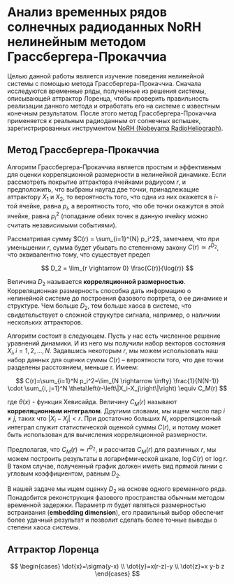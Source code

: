 # Анализ временных рядов солнечных радиоданных NoRH нелинейным методом Грассбергера-Прокаччиа

Целью данной работы является изучение поведения нелинейной системы с помощью метода Грассбергера-Прокаччиа. Сначала исследуются временные ряды, полученные из решения системы, описывающей аттрактор Лоренца, чтобы проверить правильность реализации данного метода и отработать его на системе с известным конечным результатом. После этого метод Грассбергера-Прокаччиа применяется к реальным радиоданным от солнечных вспышек, зарегистрированных инструментом [NoRH (Nobeyama RadioHeliograph)](https://solar.nro.nao.ac.jp/norh/). 


## Метод Грассбергера-Прокаччиа

Алгоритм Грассбергера-Прокаччиа является простым и эффективным для оценки корреляционной размерности в нелинейной динамике. Если рассмотреть покрытие аттрактора ячейками радиусом $r$, и предположить, что выбраны наугад две точки, принадлежащие аттрактору $X_1$  и $X_2$, то вероятность того, что одна из них окажется в $i$-той ячейке, равна $p_i$, а вероятность того, что обе точки окажутся в этой ячейке, равна $p_i^2$ (попадание обеих точек в данную ячейку можно считать независимыми событиями). 

Рассматривая сумму $C(r) = \sum_{i=1}^{N} p_i^2$, замечаем, что при уменьшении $r$, сумма будет убывать по степенному закону $C(r) \simeq r^{D_2}$, что эквивалентно тому, что существует предел

$$ D_2 = \lim_{r \rightarrow 0} \frac{C(r)}{\log(r)} $$

Величина $D_2$ называется __корреляционной размерностью__. Корреляционная размерность способна дать информацию о нелинейной системе до построения фазового портрета, о ее динамике и структуре. Чем больше $D_2$, тем больше хаоса в системе, что свидетельствует о сложной струкутре сигнала, например, о наличиии нескольких аттракторов.

Алгоритм состоит в следующем. Пусть у нас есть численное решение уравнений динамики. И из него мы получили набор векторов состояния ${X_i,i=1, 2, ..., N}$. Задавшись некоторым $r$, мы можем использовать наш набор данных для оценки суммы $C(r)$ – вероятности того, что две точки разделены расстоянием, меньше r. Имеем:
 
$$
C(r)=\sum_{i=1}^N p_i^2=\lim_{N \rightarrow \infty} \frac{1}{N(N-1)} \cdot \sum_{i, j=1}^N \theta\left(r-\left\|X_i-X_j\right\|\right) \equiv C_M(r)
$$

где $\theta(x)$ - функция Хевисайда. Величину $C_M (r)$  называют __корреляционным интегралом__. Другими словами, мы ищем число пар $i \neq j$, таких что $|X_i-X_j|<r$. При достаточно больших $N$, корреляционный интеграл служит статистической оценкой суммы $C(r)$, и потому может быть использован для вычисления корреляционной размерности.

Предполагая, что $C_M(r) \simeq r^{D_2}$, и рассчитав $C_M(r)$ для различных $r$, мы можем построить результаты в логарифмической шкале, $\log ⁡C(r)$  от  $\log ⁡r$. В таком случае, полученный график должен иметь вид прямой линии с угловым коэффициентом, равным $D_2$.

В нашей задаче мы ищем оценку $D_2$ на основе одного временного ряда. Понадобится реконструкция фазового пространства обычным методом временной задержки. Параметр $m$ будет являться размерностью встраивания (__embedding dimension__), его правильный выбор обеспечит более удачный результат и позволит сделать более точные выводы о степени хаоса системы.

## Аттрактор Лоренца

$$
\begin{cases}
 \dot{x}=\sigma(y-x) \\
 \dot{y}=x(r-z)-y \\
 \dot{z}=x y-b z
\end{cases}
$$



